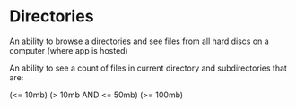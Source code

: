 # Directories

An ability to browse a directories and 
    see files from all hard discs on a computer (where app is hosted)
    
An ability to see a count of files in current directory and 
    subdirectories that are:
    
 (<= 10mb) (> 10mb AND <= 50mb) (>= 100mb)
